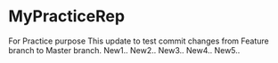 # MyPracticeRep
For Practice purpose
This update to test commit changes from Feature branch to Master branch.
New1..
New2..
New3..
New4..
New5..
